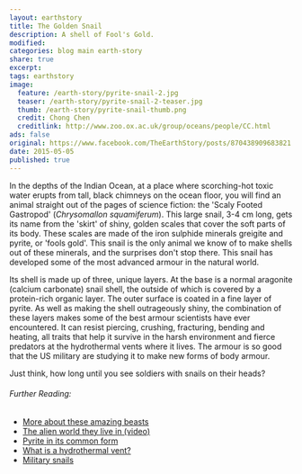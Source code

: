 ```yaml
---
layout: earthstory
title: The Golden Snail
description: A shell of Fool's Gold.
modified:
categories: blog main earth-story
share: true
excerpt:
tags: earthstory
image:
  feature: /earth-story/pyrite-snail-2.jpg
  teaser: /earth-story/pyrite-snail-2-teaser.jpg
  thumb: /earth-story/pyrite-snail-thumb.png
  credit: Chong Chen
  creditlink: http://www.zoo.ox.ac.uk/group/oceans/people/CC.html
ads: false
original: https://www.facebook.com/TheEarthStory/posts/870438909683821
date: 2015-05-05
published: true
---
```


In the depths of the Indian Ocean, at a place where scorching-hot toxic water erupts from tall, black chimneys on the ocean floor, you will find an animal straight out of the pages of science fiction: the 'Scaly Footed Gastropod' (*Chrysomallon squamiferum*). This large snail, 3-4 cm long, gets its name from the 'skirt' of shiny, golden scales that cover the soft parts of its body. These scales are made of the iron sulphide minerals greigite and pyrite, or 'fools gold'. This snail is the only animal we know of to make shells out of these minerals, and the surprises don't stop there. This snail has developed some of the most advanced armour in the natural world.

Its shell is made up of three, unique layers. At the base is a normal aragonite (calcium carbonate) snail shell, the outside of which is covered by a protein-rich organic layer. The outer surface is coated in a fine layer of pyrite. As well as making the shell outrageously shiny, the combination of these layers makes some of the best armour scientists have ever encountered. It can resist piercing, crushing, fracturing, bending and heating, all traits that help it survive in the harsh environment and fierce predators at the hydrothermal vents where it lives. The armour is so good that the US military are studying it to make new forms of body armour.

Just think, how long until you see soldiers with snails on their heads?

###### Further Reading:
* [More about these amazing beasts](http://goo.gl/2ZqEtN)
* [The alien world they live in (video)](http://goo.gl/pAAbXh)
* [Pyrite in its common form](http://goo.gl/AiqOEw)
* [What is a hydrothermal vent?](http://goo.gl/SHHGmu)
* [Military snails](http://goo.gl/YLKV9N)
